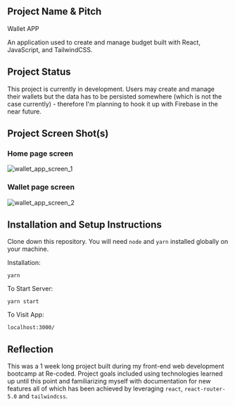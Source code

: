 ## Project Name & Pitch
Wallet APP

An application used to create and manage budget built with React, JavaScript, and TailwindCSS.

## Project Status
This project is currently in development. Users may create and manage their wallets but the data has to be persisted somewhere (which is not the case currently) - therefore I'm planning to hook it up with Firebase in the near future.


## Project Screen Shot(s)
### Home page screen
![wallet_app_screen_1](https://user-images.githubusercontent.com/42115721/111869042-11ab6400-8986-11eb-9f70-71c21cb601e6.PNG)

### Wallet page screen
![wallet_app_screen_2](https://user-images.githubusercontent.com/42115721/111869043-12dc9100-8986-11eb-8300-d57a0d2c71c6.PNG)

## Installation and Setup Instructions
Clone down this repository. You will need `node` and `yarn` installed globally on your machine.  

Installation:

`yarn`  

To Start Server:

`yarn start`  

To Visit App:

`localhost:3000/`  

## Reflection
This was a 1 week long project built during my front-end web development bootcamp at Re-coded. Project goals included using technologies learned up until this point and familiarizing myself with documentation for new features all of which has been achieved by leveraging `react`, `react-router-5.0` and `tailwindcss`.  
